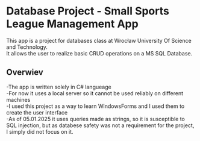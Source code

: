 # Database Project - Small Sports League Management App  

This app is a project for databases class at Wrocław University Of Science and Technology.  
It allows the user to realize basic CRUD operations on a MS SQL Database.  

## Overwiev  
  -The app is written solely in C# langueage  
  -For now it uses a local server so it cannot be used reliably on different machines  
  -I used this project as a way to learn WindowsForms and I used them to create the user interface  
  -As of 05.01.2025 it uses queries made as strings, so it is susceptible to SQL injection, but as databese safety was not a requirement for the project, I simply did not focus on it.    
 
